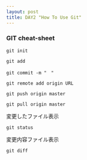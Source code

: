 ```yaml
---
layout: post
title: DAY2 "How To Use Git"
---
```


### GIT cheat-sheet


```
git init
```

```
git add
```

```
git commit -m "　"
```

```
git remote add origin URL
```

```
git push origin master
```

```
git pull origin master
```
変更したファイル表示
```
git status
```
変更内容ファイル表示
```
git diff
```
